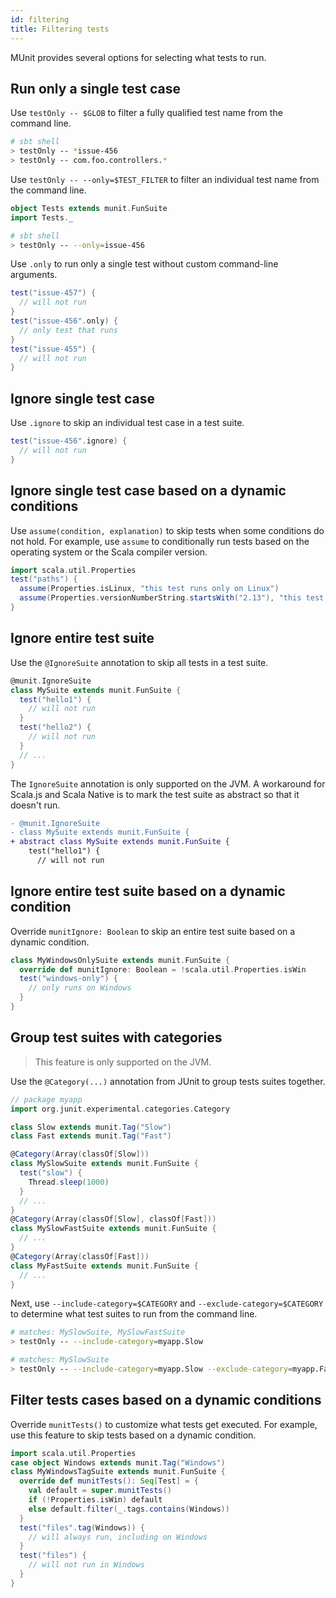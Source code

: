 ```yaml
---
id: filtering
title: Filtering tests
---
```


MUnit provides several options for selecting what tests to run.

## Run only a single test case

Use `testOnly -- $GLOB` to filter a fully qualified test name from the command
line.

```sh
# sbt shell
> testOnly -- *issue-456
> testOnly -- com.foo.controllers.*
```

Use `testOnly -- --only=$TEST_FILTER` to filter an individual test name from the
command line.

```scala mdoc:invisible
object Tests extends munit.FunSuite
import Tests._
```

```sh
# sbt shell
> testOnly -- --only=issue-456
```

Use `.only` to run only a single test without custom command-line arguments.

```scala mdoc
test("issue-457") {
  // will not run
}
test("issue-456".only) {
  // only test that runs
}
test("issue-455") {
  // will not run
}
```

## Ignore single test case

Use `.ignore` to skip an individual test case in a test suite.

```scala mdoc
test("issue-456".ignore) {
  // will not run
}
```

## Ignore single test case based on a dynamic conditions

Use `assume(condition, explanation)` to skip tests when some conditions do not
hold. For example, use `assume` to conditionally run tests based on the
operating system or the Scala compiler version.

```scala mdoc
import scala.util.Properties
test("paths") {
  assume(Properties.isLinux, "this test runs only on Linux")
  assume(Properties.versionNumberString.startsWith("2.13"), "this test runs only on Scala 2.13")
}
```

## Ignore entire test suite

Use the `@IgnoreSuite` annotation to skip all tests in a test suite.

```scala mdoc
@munit.IgnoreSuite
class MySuite extends munit.FunSuite {
  test("hello1") {
    // will not run
  }
  test("hello2") {
    // will not run
  }
  // ...
}
```

The `IgnoreSuite` annotation is only supported on the JVM. A workaround for
Scala.js and Scala Native is to mark the test suite as abstract so that it
doesn't run.

```diff
- @munit.IgnoreSuite
- class MySuite extends munit.FunSuite {
+ abstract class MySuite extends munit.FunSuite {
    test("hello1") {
      // will not run
```

## Ignore entire test suite based on a dynamic condition

Override `munitIgnore: Boolean` to skip an entire test suite based on a dynamic
condition.

```scala mdoc
class MyWindowsOnlySuite extends munit.FunSuite {
  override def munitIgnore: Boolean = !scala.util.Properties.isWin
  test("windows-only") {
    // only runs on Windows
  }
}
```

## Group test suites with categories

> This feature is only supported on the JVM.

Use the `@Category(...)` annotation from JUnit to group tests suites together.

```scala mdoc
// package myapp
import org.junit.experimental.categories.Category

class Slow extends munit.Tag("Slow")
class Fast extends munit.Tag("Fast")

@Category(Array(classOf[Slow]))
class MySlowSuite extends munit.FunSuite {
  test("slow") {
    Thread.sleep(1000)
  }
  // ...
}
@Category(Array(classOf[Slow], classOf[Fast]))
class MySlowFastSuite extends munit.FunSuite {
  // ...
}
@Category(Array(classOf[Fast]))
class MyFastSuite extends munit.FunSuite {
  // ...
}
```

Next, use `--include-category=$CATEGORY` and `--exclude-category=$CATEGORY` to
determine what test suites to run from the command line.

```sh
# matches: MySlowSuite, MySlowFastSuite
> testOnly -- --include-category=myapp.Slow

# matches: MySlowSuite
> testOnly -- --include-category=myapp.Slow --exclude-category=myapp.Fast
```

## Filter tests cases based on a dynamic conditions

Override `munitTests()` to customize what tests get executed. For example, use
this feature to skip tests based on a dynamic condition.

```scala mdoc
import scala.util.Properties
case object Windows extends munit.Tag("Windows")
class MyWindowsTagSuite extends munit.FunSuite {
  override def munitTests(): Seq[Test] = {
    val default = super.munitTests()
    if (!Properties.isWin) default
    else default.filter(_.tags.contains(Windows))
  }
  test("files".tag(Windows)) {
    // will always run, including on Windows
  }
  test("files") {
    // will not run in Windows
  }
}
```

